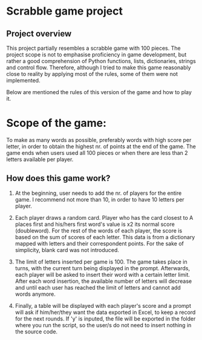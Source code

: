 # Scrabble game project

## Project overview

This project partially resembles a scrabble game with 100 pieces.
The project scope is not to emphasise proficiency in game development, but rather a good comprehension of Python functions, lists, dictionaries, strings and control flow. 
Therefore, although I tried to make this game reasonably close to reality by applying most of the rules, 
some of them were not implemented. <br>

Below are mentioned the rules of this version of the game and how to play it. <br>



# Scope of the game: 

To make as many words as possible, preferably words with high score per letter, in order to 
obtain the highest nr. of points at the end of the game. 
The game ends when users used all 100 pieces or when there are less than 2 letters available per
player.


## How does this game work?<br>

1. At the beginning, user needs to add the nr. of players for the entire game.
I recommend not more than 10, in order to have 10 letters per player.

2. Each player draws a random card. 
Player who has the card closest to A places first and his/hers first word's value is x2 its normal score
(doubleword). For the rest of the words of each player, the score is based on 
the sum of scores of each letter. This data is from a dictionary mapped with letters and their correspondent points.
For the sake of simplicity, blank card was not introduced.

3. The limit of letters inserted per game is 100. The game takes place in turns, with the current turn being displayed in the prompt.
Afterwards, each player will be asked to insert their word with a certain letter limit. After each word insertion, the available 
number of letters will decrease and until each user has reached the limit of letters and cannot add words anymore.

4. Finally, a table will be displayed with each player's score and a prompt will ask if
   him/her/they want the data exported in Excel, to keep a record for the next rounds. If 'y' is inputed, the file will be exported
in the folder where you run the script, so the user/s do not need to insert nothing in the source code.
